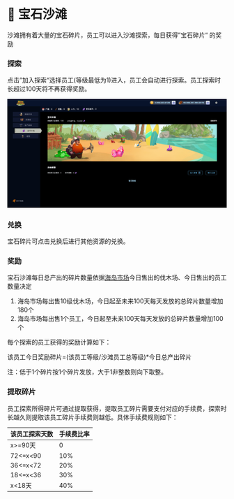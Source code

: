 # 💎 宝石沙滩

沙滩拥有着大量的宝石碎片，员工可以进入沙滩探索，每日获得”宝石碎片“ 的奖励



### 探索

&#x20;    点击”加入探索“选择员工(等级最低为1)进入，员工会自动进行探索。员工探索时长超过100天将不再获得奖励。

![](../.gitbook/assets/21.jpg)

### 兑换

&#x20;   宝石碎片可点击兑换后进行其他资源的兑换。



### 奖励

宝石沙滩每日总产出的碎片数量依据[海岛市场](hai-dao-shi-chang.md)今日售出的伐木场、今日售出的员工数量决定

1. 海岛市场每出售10级伐木场，今日起至未来100天每天发放的总碎片数量增加180个
2. 海岛市场每出售1个员工，今日起至未来100天每天发放的总碎片数量增加100个

每个探索的员工获得的奖励计算如下：

&#x20;                           该员工今日奖励碎片=(该员工等级/沙滩员工总等级)\*今日总产出碎片

注：低于1个碎片按1个碎片发放，大于1非整数则向下取整。

### 提取碎片

&#x20;      员工探索所得碎片可通过提取获得，提取员工碎片需要支付对应的手续费，探索时长越久则提取该员工碎片手续费则越低。具体手续费规则如下：

| 该员工探索天数  | 手续费比率 |
| -------- | ----- |
| x>=90天   | 0     |
| 72<=x<90 | 10%   |
| 36<=x<72 | 20%   |
| 18<=x<36 | 30%   |
| x<18天    | 40%   |
